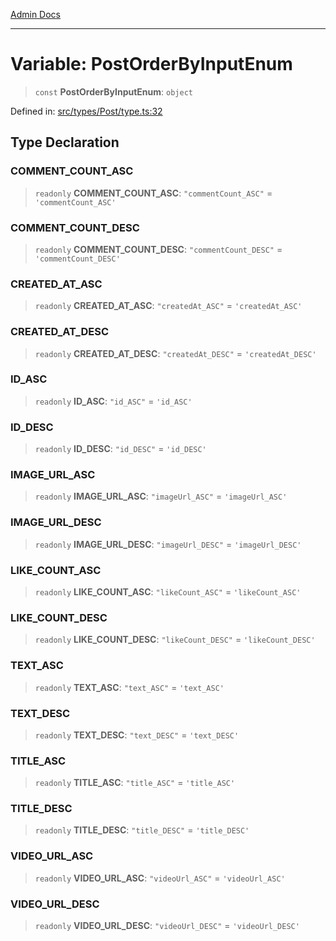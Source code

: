 [Admin Docs](/)

---

# Variable: PostOrderByInputEnum

> `const` **PostOrderByInputEnum**: `object`

Defined in: [src/types/Post/type.ts:32](https://github.com/PalisadoesFoundation/talawa-admin/blob/main/src/types/Post/type.ts#L32)

## Type Declaration

### COMMENT_COUNT_ASC

> `readonly` **COMMENT_COUNT_ASC**: `"commentCount_ASC"` = `'commentCount_ASC'`

### COMMENT_COUNT_DESC

> `readonly` **COMMENT_COUNT_DESC**: `"commentCount_DESC"` = `'commentCount_DESC'`

### CREATED_AT_ASC

> `readonly` **CREATED_AT_ASC**: `"createdAt_ASC"` = `'createdAt_ASC'`

### CREATED_AT_DESC

> `readonly` **CREATED_AT_DESC**: `"createdAt_DESC"` = `'createdAt_DESC'`

### ID_ASC

> `readonly` **ID_ASC**: `"id_ASC"` = `'id_ASC'`

### ID_DESC

> `readonly` **ID_DESC**: `"id_DESC"` = `'id_DESC'`

### IMAGE_URL_ASC

> `readonly` **IMAGE_URL_ASC**: `"imageUrl_ASC"` = `'imageUrl_ASC'`

### IMAGE_URL_DESC

> `readonly` **IMAGE_URL_DESC**: `"imageUrl_DESC"` = `'imageUrl_DESC'`

### LIKE_COUNT_ASC

> `readonly` **LIKE_COUNT_ASC**: `"likeCount_ASC"` = `'likeCount_ASC'`

### LIKE_COUNT_DESC

> `readonly` **LIKE_COUNT_DESC**: `"likeCount_DESC"` = `'likeCount_DESC'`

### TEXT_ASC

> `readonly` **TEXT_ASC**: `"text_ASC"` = `'text_ASC'`

### TEXT_DESC

> `readonly` **TEXT_DESC**: `"text_DESC"` = `'text_DESC'`

### TITLE_ASC

> `readonly` **TITLE_ASC**: `"title_ASC"` = `'title_ASC'`

### TITLE_DESC

> `readonly` **TITLE_DESC**: `"title_DESC"` = `'title_DESC'`

### VIDEO_URL_ASC

> `readonly` **VIDEO_URL_ASC**: `"videoUrl_ASC"` = `'videoUrl_ASC'`

### VIDEO_URL_DESC

> `readonly` **VIDEO_URL_DESC**: `"videoUrl_DESC"` = `'videoUrl_DESC'`
